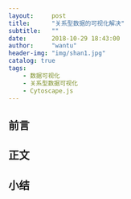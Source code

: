 ```yaml
---
layout:     post
title:      "关系型数据的可视化解决"
subtitle:   ""
date:       2018-10-29 18:43:00
author:     "wantu"
header-img: "img/shan1.jpg"
catalog: true
tags:
    - 数据可视化
    - 关系型数据可视化
    - Cytoscape.js
---
```

## 前言
## 正文
## 小结